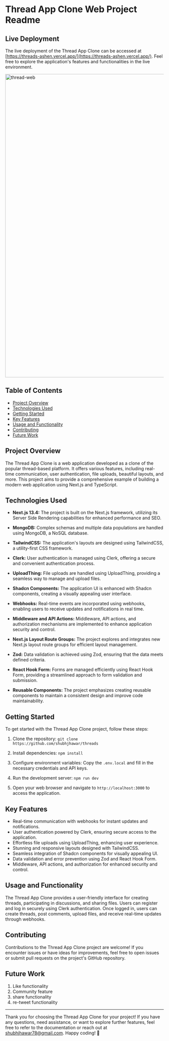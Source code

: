 # Thread App Clone Web Project Readme

## Live Deployment

The live deployment of the Thread App Clone can be accessed at [https://threads-ashen.vercel.app/](https://threads-ashen.vercel.app/). Feel free to explore the application's features and functionalities in the live environment.

<img width="960" alt="thread-web" src="https://github.com/shubhjhawar/threads/assets/67875612/d439a801-659b-44a0-8471-d791408142fe">

## Table of Contents

- [Project Overview](#project-overview)
- [Technologies Used](#technologies-used)
- [Getting Started](#getting-started)
- [Key Features](#key-features)
- [Usage and Functionality](#usage-and-functionality)
- [Contributing](#contributing)
- [Future Work](#futurework)

## Project Overview

The Thread App Clone is a web application developed as a clone of the popular thread-based platform. It offers various features, including real-time communication, user authentication, file uploads, beautiful layouts, and more. This project aims to provide a comprehensive example of building a modern web application using Next.js and TypeScript.

## Technologies Used

- **Next.js 13.4:** The project is built on the Next.js framework, utilizing its Server Side Rendering capabilities for enhanced performance and SEO.

- **MongoDB:** Complex schemas and multiple data populations are handled using MongoDB, a NoSQL database.

- **TailwindCSS:** The application's layouts are designed using TailwindCSS, a utility-first CSS framework.

- **Clerk:** User authentication is managed using Clerk, offering a secure and convenient authentication process.

- **UploadThing:** File uploads are handled using UploadThing, providing a seamless way to manage and upload files.

- **Shadcn Components:** The application UI is enhanced with Shadcn components, creating a visually appealing user interface.

- **Webhooks:** Real-time events are incorporated using webhooks, enabling users to receive updates and notifications in real time.

- **Middleware and API Actions:** Middleware, API actions, and authorization mechanisms are implemented to enhance application security and control.

- **Next.js Layout Route Groups:** The project explores and integrates new Next.js layout route groups for efficient layout management.

- **Zod:** Data validation is achieved using Zod, ensuring that the data meets defined criteria.

- **React Hook Form:** Forms are managed efficiently using React Hook Form, providing a streamlined approach to form validation and submission.

- **Reusable Components:** The project emphasizes creating reusable components to maintain a consistent design and improve code maintainability.

## Getting Started

To get started with the Thread App Clone project, follow these steps:

1. Clone the repository: `git clone https://github.com/shubhjhawar/threads`

2. Install dependencies: `npm install`

3. Configure environment variables: Copy the `.env.local` and fill in the necessary credentials and API keys.

4. Run the development server: `npm run dev`

5. Open your web browser and navigate to `http://localhost:3000` to access the application.

## Key Features

- Real-time communication with webhooks for instant updates and notifications.
- User authentication powered by Clerk, ensuring secure access to the application.
- Effortless file uploads using UploadThing, enhancing user experience.
- Stunning and responsive layouts designed with TailwindCSS.
- Seamless integration of Shadcn components for visually appealing UI.
- Data validation and error prevention using Zod and React Hook Form.
- Middleware, API actions, and authorization for enhanced security and control.

## Usage and Functionality

The Thread App Clone provides a user-friendly interface for creating threads, participating in discussions, and sharing files. Users can register and log in securely using Clerk authentication. Once logged in, users can create threads, post comments, upload files, and receive real-time updates through webhooks.


## Contributing

Contributions to the Thread App Clone project are welcome! If you encounter issues or have ideas for improvements, feel free to open issues or submit pull requests on the project's GitHub repository.

## Future Work

1. Like functionality
2. Community feature
3. share functionality
4. re-tweet functionality

-----------------------------------------------------------------------------------------------------------------------------

Thank you for choosing the Thread App Clone for your project! If you have any questions, need assistance, or want to explore further features, feel free to refer to the documentation or reach out at shubhjhawar78@gmail.com. Happy coding! 🚀

